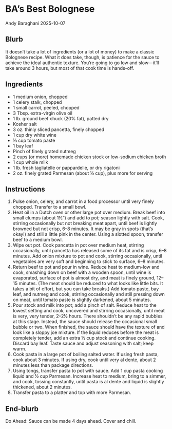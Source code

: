 # BA’s Best Bolognese
Andy Baraghani
2025-10-07

## Blurb

It doesn’t take a lot of ingredients (or a lot of money) to make a
classic Bolognese recipe. What it does take, though, is patience for the
sauce to achieve the ideal authentic texture. You’re going to go low and
slow—it’ll take around 3 hours, but most of that cook time is hands-off.

## Ingredients

- 1 medium onion, chopped
- 1 celery stalk, chopped
- 1 small carrot, peeled, chopped
- 3 Tbsp. extra-virgin olive oil
- 1 lb. ground beef chuck (20% fat), patted dry
- Kosher salt
- 3 oz. thinly sliced pancetta, finely chopped
- 1 cup dry white wine
- ⅓ cup tomato paste
- 1 bay leaf
- Pinch of finely grated nutmeg
- 2 cups (or more) homemade chicken stock or low-sodium chicken broth
- 1 cup whole milk
- 1 lb. fresh tagliatelle or pappardelle, or dry rigatoni
- 2 oz. finely grated Parmesan (about ½ cup), plus more for serving

## Instructions

1.  Pulse onion, celery, and carrot in a food processor until very
    finely chopped. Transfer to a small bowl.
2.  Heat oil in a Dutch oven or other large pot over medium. Break beef
    into small clumps (about 1½”) and add to pot; season lightly with
    salt. Cook, stirring occasionally but not breaking meat apart, until
    beef is lightly browned but not crisp, 6–8 minutes. It may be gray
    in spots (that’s okay!) and still a little pink in the center. Using
    a slotted spoon, transfer beef to a medium bowl.
3.  Wipe out pot. Cook pancetta in pot over medium heat, stirring
    occasionally, until pancetta has released some of its fat and is
    crisp, 6–8 minutes. Add onion mixture to pot and cook, stirring
    occasionally, until vegetables are very soft and beginning to stick
    to surface, 6–8 minutes.
4.  Return beef to pot and pour in wine. Reduce heat to medium-low and
    cook, smashing down on beef with a wooden spoon, until wine is
    evaporated, surface of pot is almost dry, and meat is finely ground,
    12–15 minutes. (The meat should be reduced to what looks like little
    bits. It takes a bit of effort, but you can take breaks.) Add tomato
    paste, bay leaf, and nutmeg and cook, stirring occasionally and
    still pressing down on meat, until tomato paste is slightly
    darkened, about 5 minutes.
5.  Pour stock and milk into pot; add a pinch of salt. Reduce heat to
    the lowest setting and cook, uncovered and stirring occasionally,
    until meat is very, very tender, 2–2½ hours. There shouldn’t be any
    rapid bubbles at this stage. Instead, the sauce should release the
    occasional small bubble or two. When finished, the sauce should have
    the texture of and look like a sloppy joe mixture. If the liquid
    reduces before the meat is completely tender, add an extra ½ cup
    stock and continue cooking. Discard bay leaf. Taste sauce and adjust
    seasoning with salt; keep warm.
6.  Cook pasta in a large pot of boiling salted water. If using fresh
    pasta, cook about 3 minutes. If using dry, cook until very al dente,
    about 2 minutes less than package directions.
7.  Using tongs, transfer pasta to pot with sauce. Add 1 cup pasta
    cooking liquid and ½ cup Parmesan. Increase heat to medium, bring to
    a simmer, and cook, tossing constantly, until pasta is al dente and
    liquid is slightly thickened, about 2 minutes.
8.  Transfer pasta to a platter and top with more Parmesan.

## End-blurb

Do Ahead: Sauce can be made 4 days ahead. Cover and chill.
